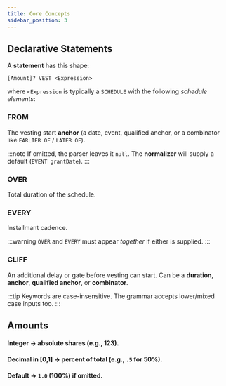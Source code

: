 ```yaml
---
title: Core Concepts
sidebar_position: 3
---
```

## Declarative Statements

A **statement** has this shape:

```text
[Amount]? VEST <Expression>
```

where `<Expression` is typically a `SCHEDULE` with the following *schedule elements*:

### FROM
The vesting start **anchor** (a date, event, qualified anchor, or a combinator like `EARLIER OF` / `LATER OF`).

:::note
If omitted, the parser leaves it `null`.  The **normalizer** will supply a default (`EVENT grantDate`).
:::

### OVER
Total duration of the schedule.

### EVERY
Installmant cadence.

:::warning
`OVER` and `EVERY` must appear *together* if either is supplied.
:::

### CLIFF
An additional delay or gate before vesting can start.
Can be a **duration**, **anchor**, **qualified anchor**, or **combinator**.

:::tip
Keywords are case-insensitive.  The grammar accepts lower/mixed case inputs too.
:::

## Amounts
#### Integer -> absolute shares (e.g., 123).
#### Decimal in [0,1] -> percent of total (e.g., `.5` for 50%).
#### Default -> `1.0` (100%) if omitted.
